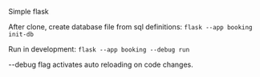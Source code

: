 Simple flask

After clone, create database file from sql definitions:
```flask --app booking init-db```


Run in development:
```flask --app booking --debug run```

--debug flag activates auto reloading on code changes.